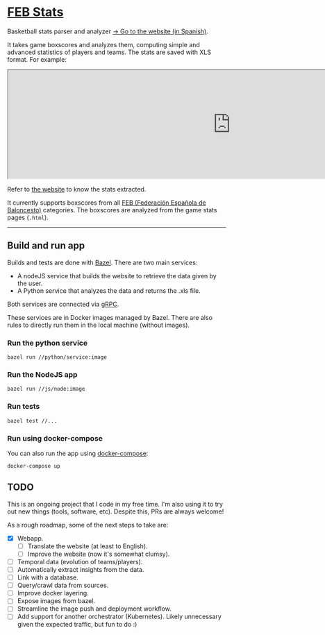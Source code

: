 # [FEB Stats](http://35.209.155.221/)

Basketball stats parser and analyzer [→ Go to the website (in Spanish)](http://35.209.155.221/).

It takes game boxscores and analyzes them, 
computing simple and advanced statistics of players and teams. The stats are saved with XLS 
format. For example:
 
<iframe width="1024" height="250" src="https://docs.google.com/spreadsheets/d/e/2PACX-1vTBm11WzDj0wUubFFsrNZPamKL4NOGHe-4qakapU2CDoxO8anFhkDg8RxnYVaNLy0unGBnaeSJ_HsHq/pubhtml?widget=true&amp;headers=false"></iframe>

Refer to [the website](http://35.209.155.221) to know the stats extracted.



It currently supports boxscores from all [FEB (Federación Española de Baloncesto)](http://www.feb.es) categories. 
The boxscores are analyzed from the game stats pages (`.html`). 

***

## Build and run app

Builds and tests are done with [Bazel](https://bazel.build/). There are two main services:

* A nodeJS service that builds the website to retrieve the data given by the user.
* A Python service that analyzes the data and returns the .xls file. 

Both services are connected via [gRPC](https://grpc.io/). 

These services are in Docker images managed by Bazel. 
There are also rules to directly run them in the local machine (without images). 

### Run the python service

```shell script
bazel run //python/service:image
```

### Run the NodeJS app

```shell script
bazel run //js/node:image
```

### Run tests

```shell script
bazel test //...
```

### Run using docker-compose

You can also run the app using [docker-compose](https://docs.docker.com/compose/compose-file): 

```shell script
docker-compose up
```

## TODO

This is an ongoing project that I code in my free time. I'm also using it to try out new things (tools, software, etc). 
Despite this, PRs are always welcome!

As a rough roadmap, some of the next steps to take are: 

- [x] Webapp.
    - [ ] Translate the website (at least to English). 
    - [ ] Improve the website (now it's somewhat clumsy). 
- [ ] Temporal data (evolution of teams/players).
- [ ] Automatically extract insights from the data.
- [ ] Link with a database.
- [ ] Query/crawl data from sources.
- [ ] Improve docker layering.
- [ ] Expose images from bazel.
- [ ] Streamline the image push and deployment workflow.
- [ ] Add support for another orchestrator (Kubernetes). Likely unnecessary given the expected traffic, but fun to do :) 